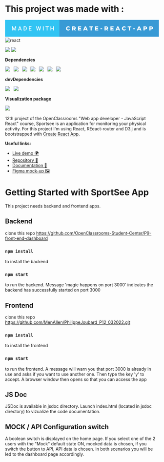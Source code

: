 # This project was made with :

![made-with-create-react-app](https://github.com/The-algar/Clermontet_Eric_P12_30102022/blob/master/cra.svg)
![react](https://user-images.githubusercontent.com/33525561/211045165-fb90e184-5480-49bb-94eb-0a412c7a0f6b.svg)

<img src="https://img.shields.io/badge/react-%2320232a.svg?style=for-the-badge&logo=react&logoColor=%2361DAFB"/> 
<img src="https://img.shields.io/badge/React_Router-CA4245?style=for-the-badge&logo=react-router&logoColor=white"/>

**Dependencies**

<img src="https://img.shields.io/badge/React-18.2.0-blue"/>&nbsp;&nbsp;
<img src="https://img.shields.io/badge/React--dom-18.2.0-blue"/>&nbsp;&nbsp;
<img src="https://img.shields.io/badge/React--Router--dom-6.4.2-blue"/>&nbsp;&nbsp;
<img src="https://img.shields.io/badge/Node--Js-12.18.0-green"/>&nbsp;&nbsp;
<img src="https://img.shields.io/badge/Node--Sass-7.0.3-green"/>&nbsp;&nbsp;
<img src="https://img.shields.io/badge/Axios-1.1.3-yellow"/>&nbsp;&nbsp;
<img src="https://img.shields.io/badge/Eslint-8.26.0-yellow"/>

**devDependencies**

<img src="https://img.shields.io/badge/Prettier-2.7.1-orange"/>&nbsp;&nbsp;
<img src="https://img.shields.io/badge/Jsdoc-4.0.0-orange"/>

**Visualization package**

<img src="https://img.shields.io/badge/D3-7.6.1-red"/>


12th project of the OpenClassrooms "Web app developer - JavaScript React" course, Sportsee is an application for monitoring your physical activity. For this project I'm using React, REeact-router and D3.j and is bootstrapped with [Create React App](https://github.com/facebook/create-react-app).

**Useful links:**

- [Live demo 🌍](https://)
- [Repository 📖](https://github.com/The-algar/P12-V09-D3-Activity)
- [Documentation 📑](https://github.com/The-algar/P12-V09-D3-Activity/blob/master/jsdoc/index.html)
- [Figma mock-up 🖼️](https://www.figma.com/file/BMomGVZqLZb811mDMShpLu/UI-design-Sportify-FR?node-id=1%3A2)

# Getting Started with SportSee App

This project needs backend and frontend apps.

## Backend

clone this repo https://github.com/OpenClassrooms-Student-Center/P9-front-end-dashboard

### `npm install`

to install the backend

### `npm start`

to run the backend. Message 'magic happens on port 3000' indicates the backend has successfully started on port 3000

## Frontend

clone this repo https://github.com/MenAllen/PhilippeJoubard_P12_032022.git

### `npm install`

to install the frontend

### `npm start`

to run the frontend. A message will warn you that port 3000 is already in use and asks if you want to use another one. Then type the key 'y' to accept. A browser window then opens so that you can access the app

## JS Doc

JSDoc is available in jsdoc directory. Launch index.html (located in jsdoc directory) to vizualize the code documentation.

## MOCK / API Configuration switch

A boolean switch is displayed on the home page. If you select one of the 2 users with the "Mock" default state ON, mocked data is chosen, if you switch the button to API, API data is chosen. In both scenarios you will be led to the dashboard page accordingly.
